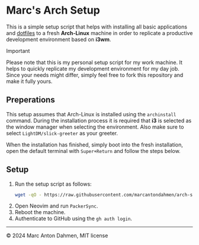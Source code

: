 # Marc's Arch Setup

This is a simple setup script that helps with installing all basic applications and [dotfiles](https://github.com/marcantondahmen/arch-dotfiles) to a fresh **Arch-Linux** machine in order to replicate a productive development environment based on **i3wm**.

> [!IMPORTANT]
> Please note that this is my personal setup script for my work machine. It helps to quickly replicate my development environment for my day job. Since your needs might differ, simply feel free to fork this repository and make it fully yours.

## Preperations

This setup assumes that Arch-Linux is installed using the `archinstall` command. During the installation process it is required that **i3** is selected as the window manager when selecting the environment. Also make sure to select `LightDM/slick-greeter` as your greeter.

When the installation has finished, simply boot into the fresh installation, open the default terminal with `Super+Return` and follow the steps below.

## Setup

1. Run the setup script as follows:
   ```bash
   wget -qO - https://raw.githubusercontent.com/marcantondahmen/arch-setup/master/setup.sh | bash
   ```
2. Open Neovim and run `PackerSync`.
3. Reboot the machine.
4. Authenticate to GitHub using the `gh auth login`.

---

&copy; 2024 Marc Anton Dahmen, MIT license
